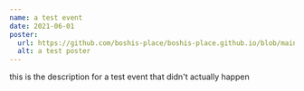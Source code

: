 ```yaml
---
name: a test event
date: 2021-06-01
poster:
  url: https://github.com/boshis-place/boshis-place.github.io/blob/main/img/boshis-all.png?raw=true
  alt: a test poster
---
```


this is the description for a test event that didn't actually happen